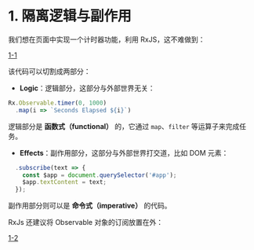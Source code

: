 # 1. 隔离逻辑与副作用

我们想在页面中实现一个计时器功能，利用 RxJS，这不难做到：

[1-1](https://jsbin.com/nuhisuy/16/edit?html,js,output)

该代码可以切割成两部分：

- **Logic**：逻辑部分，这部分与外部世界无关：

```js
Rx.Observable.timer(0, 1000)
  .map(i => `Seconds Elapsed ${i}`)
```

逻辑部分是 **函数式（functional）** 的，它通过 `map`、`filter` 等运算子来完成任务。

- **Effects**：副作用部分，这部分与外部世界打交道，比如 DOM 元素：

```js
  .subscribe(text => {
    const $app = document.querySelector('#app');
    $app.textContent = text;
  });
```

副作用部分则可以是 **命令式（imperative）** 的代码。

RxJs 还建议将 Observable 对象的订阅放置在外：

[1-2](https://jsbin.com/nuhisuy/17/edit?js,output)
